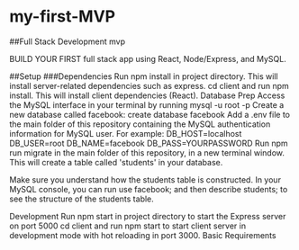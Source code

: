 # my-first-MVP

##Full Stack Development mvp

BUILD YOUR FIRST  full stack app using React, Node/Express, and MySQL.

##Setup
###Dependencies
Run npm install in project directory. This will install server-related dependencies such as express.
cd client and run npm install. This will install client dependencies (React).
Database Prep
Access the MySQL interface in your terminal by running mysql -u root -p
Create a new database called facebook: create database facebook
Add a .env file to the main folder of this repository containing the MySQL authentication information for MySQL user. For example:
  DB_HOST=localhost
  DB_USER=root
  DB_NAME=facebook
  DB_PASS=YOURPASSWORD
Run npm run migrate in the main folder of this repository, in a new terminal window. This will create a table called 'students' in your database.

Make sure you understand how the students table is constructed. In your MySQL console, you can run use facebook; and then describe students; to see the structure of the students table.

Development
Run npm start in project directory to start the Express server on port 5000
cd client and run npm start to start client server in development mode with hot reloading in port 3000.
Basic Requirements

